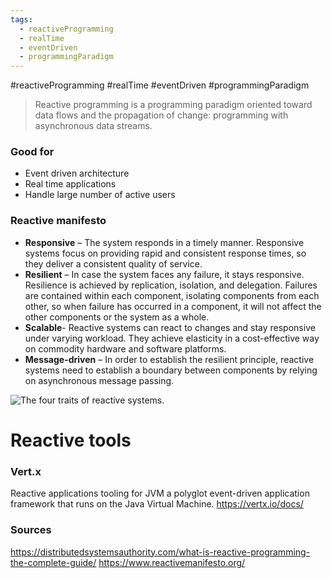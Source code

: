 ```yaml
---
tags:
  - reactiveProgramming
  - realTime
  - eventDriven
  - programmingParadigm
---
```

#reactiveProgramming #realTime #eventDriven #programmingParadigm


> Reactive programming is a programming paradigm oriented toward data flows and the propagation of change: programming with asynchronous data streams.


### Good for
* Event driven architecture
* Real time applications
* Handle large number of active users

### Reactive manifesto
-   **Responsive** – The system responds in a timely manner. Responsive systems focus on providing rapid and consistent response times, so they deliver a consistent quality of service.
-   **Resilient** – In case the system faces any failure, it stays responsive. Resilience is achieved by replication, isolation, and delegation. Failures are contained within each component, isolating components from each other, so when failure has occurred in a component, it will not affect the other components or the system as a whole.
-   **Scalable**- Reactive systems can react to changes and stay responsive under varying workload. They achieve elasticity in a cost-effective way on commodity hardware and software platforms.
-   **Message-driven** – In order to establish the resilient principle, reactive systems need to establish a boundary between components by relying on asynchronous message passing.

![The four traits of reactive systems.](https://www.reactivemanifesto.org/images/reactive-traits.svg)


# Reactive tools

### Vert.x
Reactive applications tooling for JVM
a polyglot event-driven application framework that runs on the Java Virtual Machine.
https://vertx.io/docs/



### Sources
https://distributedsystemsauthority.com/what-is-reactive-programming-the-complete-guide/
https://www.reactivemanifesto.org/

